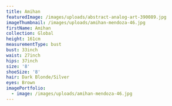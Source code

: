 ```yaml
---
title: Amihan
featuredImage: /images/uploads/abstract-analog-art-390089.jpg
imageThumbnail: /images/uploads/amihan-mendoza-46.jpg
firstName: Amihan
collection: Global
height: 161cm
measurementType: bust
bust: 33inch
waist: 27inch
hips: 37inch
size: '8'
shoeSize: '8'
hair: Dark Blonde/Silver
eyes: Brown
imagePortfolio:
  - image: /images/uploads/amihan-mendoza-46.jpg
---
```


